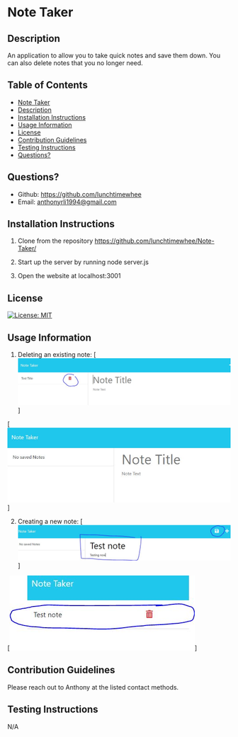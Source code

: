 # Note Taker

## Description
An application to allow you to take quick notes and save them down. You can also delete notes that you no longer need.

## Table of Contents
 - [Note Taker](#note-taker)
 - [Description](#description)
 - [Installation Instructions](#installation-instructions)
 - [Usage Information](#usage-information)
 - [License](#license)
 - [Contribution Guidelines](#contribution-guidelines)
 - [Testing Instructions](#testing-instructions)
 - [Questions?](#questions)


## Questions?
- Github: https://github.com/lunchtimewhee 
- Email: anthonyrli1994@gmail.com

## Installation Instructions
1. Clone from the repository https://github.com/lunchtimewhee/Note-Taker/

2. Start up the server by running node server.js

3. Open the website at localhost:3001

## License
[![License: MIT](https://img.shields.io/badge/License-MIT-yellow.svg)](https://opensource.org/licenses/MIT)

## Usage Information
1. Deleting an existing note:
[![step1](./Develop/public/assets/images/step1.JPG)]

[![step2](./Develop/public/assets/images/step2.JPG)]

2. Creating a new note:
[![step3](./Develop/public/assets/images/step3.JPG)]

[![step4](./Develop/public/assets/images/step4.JPG)]


## Contribution Guidelines
Please reach out to Anthony at the listed contact methods.

## Testing Instructions
N/A

